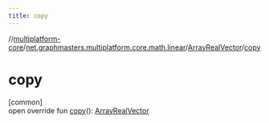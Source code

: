 ```yaml
---
title: copy
---
```

//[multiplatform-core](../../../index.html)/[net.graphmasters.multiplatform.core.math.linear](../index.html)/[ArrayRealVector](index.html)/[copy](copy.html)



# copy



[common]\
open override fun [copy](copy.html)(): [ArrayRealVector](index.html)





